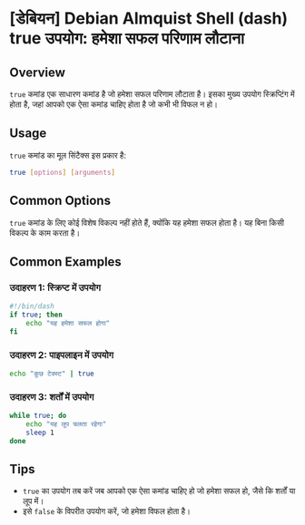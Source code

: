 # [डेबियन] Debian Almquist Shell (dash) true उपयोग: हमेशा सफल परिणाम लौटाना

## Overview
`true` कमांड एक साधारण कमांड है जो हमेशा सफल परिणाम लौटाता है। इसका मुख्य उपयोग स्क्रिप्टिंग में होता है, जहां आपको एक ऐसा कमांड चाहिए होता है जो कभी भी विफल न हो।

## Usage
`true` कमांड का मूल सिंटैक्स इस प्रकार है:

```bash
true [options] [arguments]
```

## Common Options
`true` कमांड के लिए कोई विशेष विकल्प नहीं होते हैं, क्योंकि यह हमेशा सफल होता है। यह बिना किसी विकल्प के काम करता है।

## Common Examples

### उदाहरण 1: स्क्रिप्ट में उपयोग
```bash
#!/bin/dash
if true; then
    echo "यह हमेशा सफल होगा"
fi
```

### उदाहरण 2: पाइपलाइन में उपयोग
```bash
echo "कुछ टेक्स्ट" | true
```

### उदाहरण 3: शर्तों में उपयोग
```bash
while true; do
    echo "यह लूप चलता रहेगा"
    sleep 1
done
```

## Tips
- `true` का उपयोग तब करें जब आपको एक ऐसा कमांड चाहिए हो जो हमेशा सफल हो, जैसे कि शर्तों या लूप में।
- इसे `false` के विपरीत उपयोग करें, जो हमेशा विफल होता है।